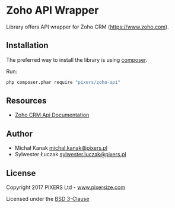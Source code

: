 # Zoho API Wrapper

Library offers API wrapper for Zoho CRM (https://www.zoho.com).

## Installation

The preferred way to install the library is using [composer](http://getcomposer.org/).

Run:

```bash
php composer.phar require "pixers/zoho-api"
```

## Resources

* [Zoho CRM Api Documentation](https://www.zoho.com/crm/help/api/)

## Author

* Michał Kanak <michal.kanak@pixers.pl>
* Sylwester Łuczak <sylwester.luczak@pixers.pl>

## License

Copyright 2017 PIXERS Ltd - www.pixersize.com

Licensed under the [BSD 3-Clause](LICENSE)
